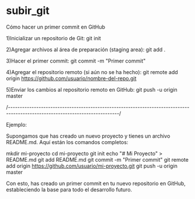 # subir_git
Cómo hacer un primer commit en GitHub

1)Inicializar un repositorio de Git:
git init

2)Agregar archivos al área de preparación (staging area):
git add .

3)Hacer el primer commit:
git commit -m "Primer commit"

4)Agregar el repositorio remoto (si aún no se ha hecho):
git remote add origin https://github.com/usuario/nombre-del-repo.git

5)Enviar los cambios al repositorio remoto en GitHub:
git push -u origin master

/*-----------------------------------------------------------------------------------------------------------------------------*/

Ejemplo:

Supongamos que has creado un nuevo proyecto y tienes un archivo README.md. Aquí están los comandos completos:


mkdir mi-proyecto
cd mi-proyecto
git init
echo "# Mi Proyecto" > README.md
git add README.md
git commit -m "Primer commit"
git remote add origin https://github.com/usuario/mi-proyecto.git
git push -u origin master


Con esto, has creado un primer commit en tu nuevo repositorio en GitHub, estableciendo la base para todo el desarrollo futuro.
